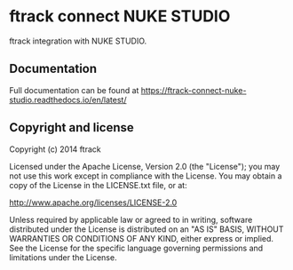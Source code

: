 # ftrack connect NUKE STUDIO

ftrack integration with NUKE STUDIO.

## Documentation

Full documentation can be found at
<https://ftrack-connect-nuke-studio.readthedocs.io/en/latest/>

## Copyright and license

Copyright (c) 2014 ftrack

Licensed under the Apache License, Version 2.0 (the "License"); you may
not use this work except in compliance with the License. You may obtain
a copy of the License in the LICENSE.txt file, or at:

<http://www.apache.org/licenses/LICENSE-2.0>

Unless required by applicable law or agreed to in writing, software
distributed under the License is distributed on an "AS IS" BASIS,
WITHOUT WARRANTIES OR CONDITIONS OF ANY KIND, either express or implied.
See the License for the specific language governing permissions and
limitations under the License.
